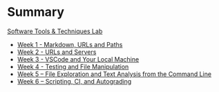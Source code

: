 # Summary

[Software Tools & Techniques Lab](./index.md)

- [Week 1 - Markdown, URLs and Paths](./week1/index.md)
- [Week 2 - URLs and Servers](./week2/index.md)
- [Week 3 - VSCode and Your Local Machine](./week3/index.md)
- [Week 4 - Testing and File Manipulation](./week4/index.md)
- [Week 5 – File Exploration and Text Analysis from the Command Line](./week5/index.md)
- [Week 6 – Scripting, CI, and Autograding](./week6/index.md)
<!--
- [Week 7 – Doing it All from the Command Line](./week7/index.md)
- [Week 8 - Debuggers and Controlling Processes](./week8/index.md)
- [Week 9 - Code Review/It Works on My Machine](./week9/index.md)
- [Week 10 - Wrapping Up](./week10/index.md) -->
